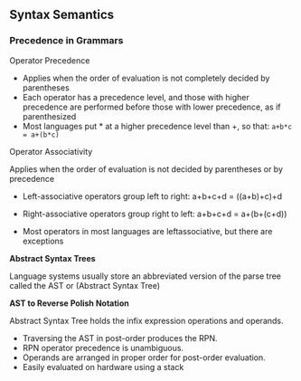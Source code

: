 ## Syntax Semantics

### Precedence in Grammars

Operator Precedence

* Applies when the order of evaluation is not completely decided by parentheses
* Each operator has a precedence level, and those with higher precedence are performed before those with lower precedence, as if parenthesized
* Most languages put * at a higher precedence level
than +, so that:
    `a+b*c = a+(b*c)`

Operator Associativity

Applies when the order of evaluation is not decided by parentheses or by precedence
* Left-associative operators group left to right: a+b+c+d = ((a+b)+c)+d

*  Right-associative operators group right to left: a+b+c+d = a+(b+(c+d))

* Most operators in most languages are leftassociative, but there are exceptions

**Abstract Syntax Trees**

Language systems usually store an abbreviated version of the parse tree called the AST or (Abstract Syntax Tree)

**AST to Reverse Polish Notation**

Abstract Syntax Tree holds the infix expression operations and operands.

* Traversing the AST in post-order produces the RPN.
* RPN operator precedence is unambiguous.
* Operands are arranged in proper order for post-order evaluation.
* Easily evaluated on hardware using a stack

